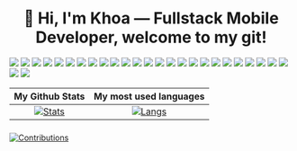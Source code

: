 <h1 align="center"> 
👋 Hi, I'm Khoa — Fullstack Mobile Developer, welcome to my git! 
</h1>

<p>
  <img src="https://img.shields.io/badge/dart-%230175C2.svg?style=for-the-badge&logo=dart&logoColor=white">
  <img src="https://img.shields.io/badge/go-%2300ADD8.svg?style=for-the-badge&logo=go&logoColor=white">
  <img src="https://img.shields.io/badge/Gin-%2300ADD8.svg?style=for-the-badge&logo=go&logoColor=white">
  <img src="https://img.shields.io/badge/Flutter-%2302569B.svg?style=for-the-badge&logo=Flutter&logoColor=white">
  <img src="https://img.shields.io/badge/firebase-%23039BE5.svg?style=for-the-badge&logo=firebase">
  <img src="https://img.shields.io/badge/java-%23ED8B00.svg?style=for-the-badge&logo=openjdk&logoColor=white">
  <img src="https://img.shields.io/badge/kotlin-%237F52FF.svg?style=for-the-badge&logo=kotlin&logoColor=white">
  <img src="https://img.shields.io/badge/Spring%20Boot-%236DB33F.svg?style=for-the-badge&logo=springboot&logoColor=white">
  <img src="https://img.shields.io/badge/c%23-%23239120.svg?style=for-the-badge&logo=csharp&logoColor=white">
  <img src="https://img.shields.io/badge/.NET-5C2D91?style=for-the-badge&logo=.net&logoColor=white">
  <img src="https://img.shields.io/badge/html5-%23E34F26.svg?style=for-the-badge&logo=html5&logoColor=white">
  <img src="https://img.shields.io/badge/css3-%231572B6.svg?style=for-the-badge&logo=css3&logoColor=white">
  <img src="https://img.shields.io/badge/javascript-%23323330.svg?style=for-the-badge&logo=javascript&logoColor=%23F7DF1E">
  <img src="https://img.shields.io/badge/c++-%2300599C.svg?style=for-the-badge&logo=c%2B%2B&logoColor=white">
  <img src="https://img.shields.io/badge/python-3670A0?style=for-the-badge&logo=python&logoColor=ffdd54">
  <img src="https://img.shields.io/badge/mysql-4479A1.svg?style=for-the-badge&logo=mysql&logoColor=white">
  <img src="https://img.shields.io/badge/Microsoft%20SQL%20Server-CC2927?style=for-the-badge&logo=microsoft%20sql%20server&logoColor=white">
  <img src="https://img.shields.io/badge/postgresql-%23316192.svg?style=for-the-badge&logo=postgresql&logoColor=white">
  <img src="https://img.shields.io/badge/mongodb-%2347A248.svg?style=for-the-badge&logo=mongodb&logoColor=white">
  <img src="https://img.shields.io/badge/redis-%23DD0031.svg?style=for-the-badge&logo=redis&logoColor=white">
  <img src="https://img.shields.io/badge/jwt-%23000000.svg?style=for-the-badge&logo=jsonwebtokens&logoColor=white">
  <img src="https://img.shields.io/badge/aws-%23232F3E.svg?style=for-the-badge&logo=amazonaws&logoColor=white">
  <img src="https://img.shields.io/badge/docker-%232496ED.svg?style=for-the-badge&logo=docker&logoColor=white">
  <img src="https://img.shields.io/badge/rabbitmq-FF6600?style=for-the-badge&logo=rabbitmq&logoColor=white">
  <img src="https://img.shields.io/badge/git-%23F05033.svg?style=for-the-badge&logo=git&logoColor=white">
  <img src="https://img.shields.io/badge/github-%23121011.svg?style=for-the-badge&logo=github&logoColor=white">
  <img src="https://img.shields.io/badge/gitlab-%23FC6D26.svg?style=for-the-badge&logo=gitlab&logoColor=white">
</p>




| My Github Stats             | My most used languages |
:-:|:-:
[![Stats](https://acedev003-readme-stats.vercel.app/api?username=fish171204&show_icons=true&theme=radical&count_private=true&hide=issues,contribs)](https://github.com/fish171204)|[![Langs](https://acedev003-readme-stats.vercel.app/api/top-langs/?username=fish171204&layout=compact&theme=radical&hide=c%2b%2b,c,HTML,CMake,Batchfile,VBscript,autoit)](https://github.com/fish171204)
</table>
  </div>

###
[![Contributions](https://fabianocouto-activity-graph.vercel.app/graph/?username=fish171204&theme=react-dark)](https://github.com/fish171204)



<!-- Proudly created with GPRM ( https://gprm.itsvg.in ) -->
